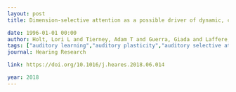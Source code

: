 ```yaml
---
layout: post
title: Dimension-selective attention as a possible driver of dynamic, context-dependent re-weighting in speech processing

date: 1996-01-01 00:00
author: Holt, Lori L and Tierney, Adam T and Guerra, Giada and Laffere, Aeron and Dick, Frederic
tags: ["auditory learning","auditory plasticity","auditory selective attention","perceptual weight","speech perception"]
journal: Hearing Research

link: https://doi.org/10.1016/j.heares.2018.06.014

year: 2018
---
```



